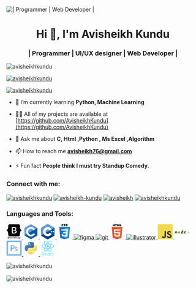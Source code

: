 ![| Programmer | Web Developer |](https://media-exp1.licdn.com/dms/image/D5603AQE-Qu4KKyPstg/profile-displayphoto-shrink_800_800/0/1666942928080?e=1672272000&v=beta&t=VbHRGxtWPo2lTGPhGWTSWELA1HkINwYAa9gPEpsNjG0)
<h1 align="center">Hi 👋, I'm Avisheikh Kundu</h1>
<h3 align="center">| Programmer | UI/UX designer | Web Developer |</h3>

<p align="left"> <img src="https://komarev.com/ghpvc/?username=avisheikhkundu&label=Profile%20views&color=0e75b6&style=flat" alt="avisheikhkundu" /> </p>

<p align="left"> <a href="https://github.com/ryo-ma/github-profile-trophy"><img src="https://github-profile-trophy.vercel.app/?username=avisheikhkundu" alt="avisheikhkundu" /></a> </p>

<p align="left"> <a href="https://twitter.com/avisheikhkundu" target="blank"><img src="https://img.shields.io/twitter/follow/avisheikhkundu?logo=twitter&style=for-the-badge" alt="avisheikhkundu" /></a> </p>

- 🌱 I’m currently learning **Python, Machine Learning**

- 👨‍💻 All of my projects are available at [https://github.com/AvisheikhKundu](https://github.com/AvisheikhKundu)

- 💬 Ask me about **C, Html ,Python , Ms Excel ,Algorithm**

- 📫 How to reach me **avisheikh76@gmail.com**

- ⚡ Fun fact **People think I must try Standup Comedy.**

<h3 align="left">Connect with me:</h3>
<p align="left">
<a href="https://twitter.com/avisheikhkundu" target="blank"><img align="center" src="https://raw.githubusercontent.com/rahuldkjain/github-profile-readme-generator/master/src/images/icons/Social/twitter.svg" alt="avisheikhkundu" height="30" width="40" /></a>
<a href="https://linkedin.com/in/avisheikh-kundu" target="blank"><img align="center" src="https://raw.githubusercontent.com/rahuldkjain/github-profile-readme-generator/master/src/images/icons/Social/linked-in-alt.svg" alt="avisheikh-kundu" height="30" width="40" /></a>
<a href="https://codeforces.com/profile/avisheikh" target="blank"><img align="center" src="https://raw.githubusercontent.com/rahuldkjain/github-profile-readme-generator/master/src/images/icons/Social/codeforces.svg" alt="avisheikh" height="30" width="40" /></a>
<a href="https://www.leetcode.com/avisheikhkundu" target="blank"><img align="center" src="https://raw.githubusercontent.com/rahuldkjain/github-profile-readme-generator/master/src/images/icons/Social/leet-code.svg" alt="avisheikhkundu" height="30" width="40" /></a>
</p>

<h3 align="left">Languages and Tools:</h3>
<p align="left"> <a href="https://getbootstrap.com" target="_blank" rel="noreferrer"> <img src="https://raw.githubusercontent.com/devicons/devicon/master/icons/bootstrap/bootstrap-plain-wordmark.svg" alt="bootstrap" width="40" height="40"/> </a> <a href="https://www.cprogramming.com/" target="_blank" rel="noreferrer"> <img src="https://raw.githubusercontent.com/devicons/devicon/master/icons/c/c-original.svg" alt="c" width="40" height="40"/> </a> <a href="https://www.w3schools.com/cpp/" target="_blank" rel="noreferrer"> <img src="https://raw.githubusercontent.com/devicons/devicon/master/icons/cplusplus/cplusplus-original.svg" alt="cplusplus" width="40" height="40"/> </a> <a href="https://www.w3schools.com/css/" target="_blank" rel="noreferrer"> <img src="https://raw.githubusercontent.com/devicons/devicon/master/icons/css3/css3-original-wordmark.svg" alt="css3" width="40" height="40"/> </a> <a href="https://www.figma.com/" target="_blank" rel="noreferrer"> <img src="https://www.vectorlogo.zone/logos/figma/figma-icon.svg" alt="figma" width="40" height="40"/> </a> <a href="https://git-scm.com/" target="_blank" rel="noreferrer"> <img src="https://www.vectorlogo.zone/logos/git-scm/git-scm-icon.svg" alt="git" width="40" height="40"/> </a> <a href="https://www.w3.org/html/" target="_blank" rel="noreferrer"> <img src="https://raw.githubusercontent.com/devicons/devicon/master/icons/html5/html5-original-wordmark.svg" alt="html5" width="40" height="40"/> </a> <a href="https://www.adobe.com/in/products/illustrator.html" target="_blank" rel="noreferrer"> <img src="https://www.vectorlogo.zone/logos/adobe_illustrator/adobe_illustrator-icon.svg" alt="illustrator" width="40" height="40"/> </a> <a href="https://developer.mozilla.org/en-US/docs/Web/JavaScript" target="_blank" rel="noreferrer"> <img src="https://raw.githubusercontent.com/devicons/devicon/master/icons/javascript/javascript-original.svg" alt="javascript" width="40" height="40"/> </a> <a href="https://nodejs.org" target="_blank" rel="noreferrer"> <img src="https://raw.githubusercontent.com/devicons/devicon/master/icons/nodejs/nodejs-original-wordmark.svg" alt="nodejs" width="40" height="40"/> </a> <a href="https://www.photoshop.com/en" target="_blank" rel="noreferrer"> <img src="https://raw.githubusercontent.com/devicons/devicon/master/icons/photoshop/photoshop-line.svg" alt="photoshop" width="40" height="40"/> </a> <a href="https://www.python.org" target="_blank" rel="noreferrer"> <img src="https://raw.githubusercontent.com/devicons/devicon/master/icons/python/python-original.svg" alt="python" width="40" height="40"/> </a> <a href="https://reactjs.org/" target="_blank" rel="noreferrer"> <img src="https://raw.githubusercontent.com/devicons/devicon/master/icons/react/react-original-wordmark.svg" alt="react" width="40" height="40"/> </a> </p>

<p><img align="center" src="https://github-readme-stats.vercel.app/api/top-langs?username=avisheikhkundu&show_icons=true&locale=en&layout=compact" alt="avisheikhkundu" /></p>

<p><img align="center" src="https://github-readme-streak-stats.herokuapp.com/?user=avisheikhkundu&" alt="avisheikhkundu" /></p>
